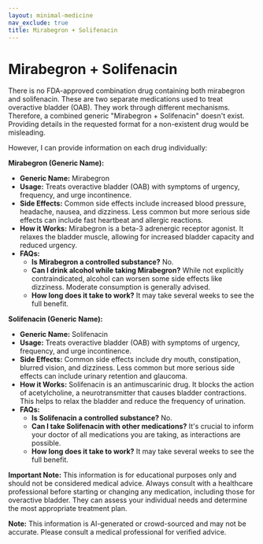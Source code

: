 ```yaml
---
layout: minimal-medicine
nav_exclude: true
title: Mirabegron + Solifenacin
---
```


# Mirabegron + Solifenacin

There is no FDA-approved combination drug containing both mirabegron and solifenacin.  These are two separate medications used to treat overactive bladder (OAB).  They work through different mechanisms.  Therefore, a combined generic "Mirabegron + Solifenacin" doesn't exist.  Providing details in the requested format for a non-existent drug would be misleading.

However, I can provide information on each drug individually:

**Mirabegron (Generic Name):**

* **Generic Name:** Mirabegron
* **Usage:** Treats overactive bladder (OAB) with symptoms of urgency, frequency, and urge incontinence.
* **Side Effects:**  Common side effects include increased blood pressure, headache, nausea, and dizziness.  Less common but more serious side effects can include fast heartbeat and allergic reactions.
* **How it Works:** Mirabegron is a beta-3 adrenergic receptor agonist.  It relaxes the bladder muscle, allowing for increased bladder capacity and reduced urgency.
* **FAQs:**
    * **Is Mirabegron a controlled substance?** No.
    * **Can I drink alcohol while taking Mirabegron?**  While not explicitly contraindicated, alcohol can worsen some side effects like dizziness.  Moderate consumption is generally advised.
    * **How long does it take to work?**  It may take several weeks to see the full benefit.


**Solifenacin (Generic Name):**

* **Generic Name:** Solifenacin
* **Usage:** Treats overactive bladder (OAB) with symptoms of urgency, frequency, and urge incontinence.
* **Side Effects:** Common side effects include dry mouth, constipation, blurred vision, and dizziness. Less common but more serious side effects can include urinary retention and glaucoma.
* **How it Works:** Solifenacin is an antimuscarinic drug. It blocks the action of acetylcholine, a neurotransmitter that causes bladder contractions.  This helps to relax the bladder and reduce the frequency of urination.
* **FAQs:**
    * **Is Solifenacin a controlled substance?** No.
    * **Can I take Solifenacin with other medications?**  It's crucial to inform your doctor of all medications you are taking, as interactions are possible.
    * **How long does it take to work?** It may take several weeks to see the full benefit.


**Important Note:** This information is for educational purposes only and should not be considered medical advice.  Always consult with a healthcare professional before starting or changing any medication, including those for overactive bladder. They can assess your individual needs and determine the most appropriate treatment plan.


**Note:** This information is AI-generated or crowd-sourced and may not be accurate. Please consult a medical professional for verified advice.